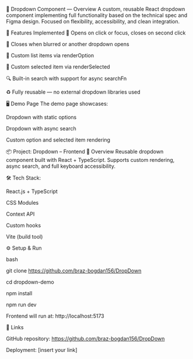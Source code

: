🧩 Dropdown Component — Overview
A custom, reusable React dropdown component implementing full functionality based on the technical spec and Figma design. Focused on flexibility, accessibility, and clean integration.

🔧 Features Implemented
🔘 Opens on click or focus, closes on second click

🔄 Closes when blurred or another dropdown opens

🧩 Custom list items via renderOption

🎨 Custom selected item via renderSelected

🔍 Built-in search with support for async searchFn

♻️ Fully reusable — no external dropdown libraries used

🖥️ Demo Page
The demo page showcases:

Dropdown with static options

Dropdown with async search

Custom option and selected item rendering

📦 Project: Dropdown – Frontend
🚀 Overview
Reusable dropdown component built with React + TypeScript. Supports custom rendering, async search, and full keyboard accessibility.

🛠 Tech Stack:

React.js + TypeScript

CSS Modules

Context API

Custom hooks

Vite (build tool)

⚙️ Setup & Run

bash

git clone https://github.com/braz-bogdan156/DropDown

cd dropdown-demo

npm install

npm run dev

Frontend will run at: http://localhost:5173

🔗 Links

GitHub repository: https://github.com/braz-bogdan156/DropDown

Deployment: [insert your link]